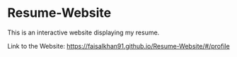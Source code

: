 # Resume-Website
This is an interactive website displaying my resume.

Link to the Website: https://faisalkhan91.github.io/Resume-Website/#/profile